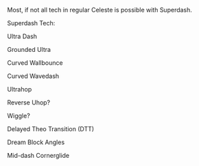 Most, if not all tech in regular Celeste is possible with Superdash.

Superdash Tech:

Ultra Dash

Grounded Ultra

Curved Wallbounce

Curved Wavedash

Ultrahop

Reverse Uhop?

Wiggle?

Delayed Theo Transition (DTT)

Dream Block Angles

Mid-dash Cornerglide

